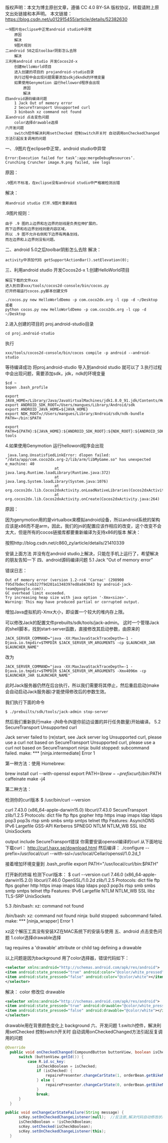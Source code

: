 版权声明：本文为博主原创文章，遵循 CC 4.0 BY-SA 版权协议，转载请附上原文出处链接和本声明。
本文链接：https://blog.csdn.net/u012915455/article/details/52382630

    一9图片在eclipse中正常android studio中异常
        原因
        解决
        9图片规则
    二android 50之后toolbar阴影怎么去除
        解决
    三利用android studio 开发Cocos2d-x
        创建HelloWorld项目
        进入创建的项目的 projandroid-studio目录
        执行过程中会出现问题需要添加sdkjdkndk的环境变量
        如果使用Genymotion 运行helloword程序会出现
            原因
            解决
    四android源码编译问题
        1 Jack Out of memory error
        2 SecureTransport Unsupported curl
        3 binbash xz command not found
    五android 点击变色问题
        color选择drawable选择
    六开发问题
        switch控件解决利用setChecked 控制switch开关时 自动调用onCheckedChanged方法引起反复调用的问题

一、.9图片在eclipse中正常，android studio中异常

```shell
Error:Execution failed for task’:app:mergeDebugResources’. 
Crunching Cruncher image.9.png failed, see logs 
```

原因：

    .9图片不标准，在eclipse没有android studio中严格被检测出错

解决：

    用android studio 打开.9图片重新画线

.9图片规则：

    由于 .9 图的上边界和左边界的划线是负责拉伸扩展的，
    而下边界和右边界划线则是内容区域，
    所以 .9 图不允许右侧和下边界有两条划线，
    而左边界和上边界则没有问题。

二、android 5.0之后toolbar阴影怎么去除
解决：

    activity中添加代码 getSupportActionBar().setElevation(0);

三、利用android studio 开发Cocos2d-x
1.创建HelloWorld项目

    解压下载的文件xxx
    进入到目录xxx/tools/cocos2d-console/bin/cocos.py
    打开终端运行cocos.py脚本创建文件



```shell
./cocos.py new HelloWorldDemo -p com.coco2dx.org -l cpp -d ~/Desktop
或者
python cocos.py new HelloWorldDemo -p com.coco2dx.org -l cpp -d ~/Desktop
```

2.进入创建的项目的 proj.android-studio目录

```shell
cd proj.android-studio
```

执行

```shell
xxx/tools/cocos2d-console/bin/cocos compile -p android --android-studio
```

等待编译成功
将proj.android-studio 导入到android studio 就可以了
3.执行过程中会出现问题，需要添加sdk，jdk，ndk的环境变量



```shell
$cd ~
$open .bash_profile
```

```shell
export JAVA_HOME=/Library/Java/JavaVirtualMachines/jdk1.8.0_91.jdk/Contents/Home
export ANDROID_SDK_ROOT=/Users/mangues/Library/Android/sdk
export ANDROID_JAVA_HOME=${JAVA_HOME}
export NDK_ROOT=//Users/mangues/Library/Android/sdk/ndk-bundle
PATH=~/bin:$PATH

export PATH=${PATH}:${JAVA_HOME}:${ANDROID_SDK_ROOT}:${NDK_ROOT}:${ANDROID_SDK_ROOT}/tools:${ANDROID_SDK_ROOT}/platform-tools
```

4.如果使用Genymotion 运行helloword程序会出现



```shell
 java.lang.UnsatisfiedLinkError: dlopen failed: "/data/app/com.coco2dx.org-2/lib/arm/libMyGame.so" has unexpected e_machine: 40
                      at java.lang.Runtime.loadLibrary(Runtime.java:372)
                      at java.lang.System.loadLibrary(System.java:1076)
                      at org.cocos2dx.lib.Cocos2dxActivity.onLoadNativeLibraries(Cocos2dxActivity.java:248)
                      at org.cocos2dx.lib.Cocos2dxActivity.onCreate(Cocos2dxActivity.java:264)
```

原因：

因为genymotion用的是virtualbox来模拟android设备，所以android系统的架构应该是x86而不是arm，因此，我们的jni的配置应该作相应的改变，这个改变不会太大，但是所有的cocos链接库都要重新编译为支持x86的版本
解决：

按照http://blog.csdn.net/c860_zy/article/details/21410339

安装上面方法 并没有在android studio上解决，只能在手机上运行了，希望解决的朋友告知一下
四、android源码编译问题
5.1 Jack “Out of memory error”

错误日志：

```shell
Out of memory error (version 1.2-rc4 'Carnac' (298900 f95d7bdecfceb327f9d201a1348397ed8a843843 by android-jack-team@google.com)).
GC overhead limit exceeded.
Try increasing heap size with java option '-Xmx<size>'.
Warning: This may have produced partial or corrupted output.
```



增加Java虚拟机的-Xmx大小，即设置一个较大的堆内存上限。

可以修改Jack的配置文件prebuilts/sdk/tools/jack-admin。
这时一个管理Jack的shell脚本，找到start-server函数，直接修改其启动参数，由原来的

```shell
JACK_SERVER_COMMAND="java -XX:MaxJavaStackTraceDepth=-1 -Djava.io.tmpdir=$TMPDIR $JACK_SERVER_VM_ARGUMENTS -cp $LAUNCHER_JAR $LAUNCHER_NAME"
```

改为

```shell
JACK_SERVER_COMMAND="java -XX:MaxJavaStackTraceDepth=-1 -Djava.io.tmpdir=$TMPDIR $JACK_SERVER_VM_ARGUMENTS -Xmx4096m -cp $LAUNCHER_JAR $LAUNCHER_NAME"
```



此时Jack服务器仍然在后台执行，所以我们需要将其停止，然后重启启动(make会自动启动Jack服务器)才能使得修改后的参数生效。

我们执行下面的命令

```shell
$ ./prebuilts/sdk/tools/jack-admin stop-server
```

然后我们重新执行make -jN命令(N是你前边设置的并行任务数量)开始编译。
5.2 SecureTransport Unsupported curl

Jack server failed to (re)start, see Jack server log Unsupported curl, please use a curl not based on SecureTransport Unsupported curl, please use a curl not based on SecureTransport ninja: build stopped: subcommand failed. make: *** [ninja.intermediate] Error 1

第一种方法：使用 Homebrew:

brew install curl --with-openssl
export PATH=$(brew --prefix curl)/bin:$PATH
caffeinate make -j4



第二种方法：

检测你的curl版本
$ /usr/bin/curl --version

curl 7.43.0 (x86_64-apple-darwin15.0) libcurl/7.43.0 SecureTransport zlib/1.2.5
Protocols: dict file ftp ftps gopher http https imap imaps ldap ldaps pop3 pop3s rtsp smb smbs smtp smtps telnet tftp 
Features: AsynchDNS IPv6 Largefile GSS-API Kerberos SPNEGO NTLM NTLM_WB SSL libz UnixSockets 

output include SecureTransport错误 你需要安装openssl编译的curl
从下面地址下载curl：
http://curl.haxx.se/download.html
然后编译：
./configure --prefix=/usr/local/curl --with-ssl=/usr/local/Cellar/openssl/1.0.2d_1

接着增加环境变量到 .bash_profile
export PATH="/usr/local/curl/bin:$PATH"

打开新的终端 检测下curl版本：
$ curl --version
curl 7.46.0 (x86_64-apple-darwin15.2.0) libcurl/7.46.0 OpenSSL/1.0.2d zlib/1.2.5
Protocols: dict file ftp ftps gopher http https imap imaps ldap ldaps pop3 pop3s rtsp smb smbs smtp smtps telnet tftp 
Features: IPv6 Largefile NTLM NTLM_WB SSL libz TLS-SRP UnixSockets 

5.3 /bin/bash: xz: command not found

/bin/bash: xz: command not found
ninja: build stopped: subcommand failed.
make: *** [ninja_wrapper] Error 1

xz这个解压工具没有安装XZ在MAC系统下的安装与使用
五、android 点击变色问题
1.color选择drawable选择

<item> tag requires a 'drawable' attribute or child tag defining a drawable

以上问题是因为background 用了color选择器，错误代码如下：

```xml
<selector xmlns:android="http://schemas.android.com/apk/res/android">
<item android:state_pressed="true" android:color="@color/white_pressed"></item>
<item android:state_pressed="false" android:color="@color/white"></item>
</selector>
```



解决： color 修改位 drawable

```xml
<selector xmlns:android="http://schemas.android.com/apk/res/android">
<item android:state_pressed="true" android:drawable="@color/white_pressed"></item>
<item android:state_pressed="false" android:drawable="@color/white"></item>
</selector>


```



drawable用在背景颜色变化上 background
六、开发问题
1.switch控件，解决利用setChecked 控制switch开关时 自动调用onCheckedChanged方法引起反复调用的问题

  ```java
@Override
    public void onCheckedChanged(CompoundButton buttonView, boolean isChecked) {
        switch (buttonView.getId()) {
            case R.id.sc_key:
                isCheckBoolean = isChecked;
                if (isChecked) {
                    repairePresenter.changeCarState(1, orderBean.getBikeNumber());//调用网络，失败调用onChangeCarStateFailure
                } else {
                    repairePresenter.changeCarState(0, orderBean.getBikeNumber());
                }
                break;
        }
    }

 public void onChangeCarStateFailure(String message) {
        scKey.setOnCheckedChangeListener(null);  //反注册,解决代码自动修改状态 引起的onCheckedChanged调用
        isCheckBoolean = !isCheckBoolean;
        scKey.setChecked(isCheckBoolean);
        scKey.setOnCheckedChangeListener(this);
    }
  ```

